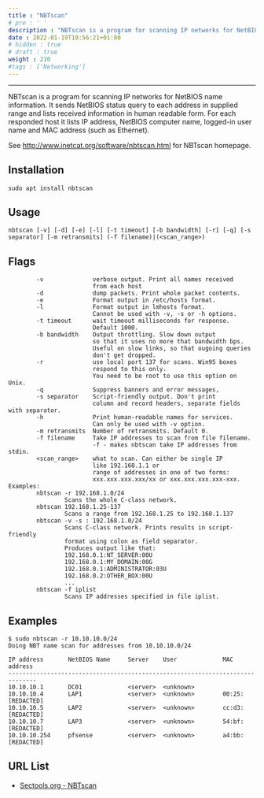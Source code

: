 ```yaml
---
title : "NBTscan"
# pre : ' '
description : "NBTscan is a program for scanning IP networks for NetBIOS name information."
date : 2022-01-19T10:56:21+01:00
# hidden : true
# draft : true
weight : 210
#tags : ['Networking']
---
```


---

NBTscan is a program for scanning IP networks for NetBIOS name information. It sends NetBIOS status query to each address in supplied range and lists received information in human readable form. For each responded host it lists IP address, NetBIOS computer name, logged-in user name and MAC address (such as Ethernet).

See <http://www.inetcat.org/software/nbtscan.html> for NBTscan homepage.

## Installation

```plain
sudo apt install nbtscan
```

## Usage

```plain
nbtscan [-v] [-d] [-e] [-l] [-t timeout] [-b bandwidth] [-r] [-q] [-s separator] [-m retransmits] (-f filename)|(<scan_range>) 
```

## Flags

```plain
        -v              verbose output. Print all names received
                        from each host
        -d              dump packets. Print whole packet contents.
        -e              Format output in /etc/hosts format.
        -l              Format output in lmhosts format.
                        Cannot be used with -v, -s or -h options.
        -t timeout      wait timeout milliseconds for response.
                        Default 1000.
        -b bandwidth    Output throttling. Slow down output
                        so that it uses no more that bandwidth bps.
                        Useful on slow links, so that ougoing queries
                        don't get dropped.
        -r              use local port 137 for scans. Win95 boxes
                        respond to this only.
                        You need to be root to use this option on Unix.
        -q              Suppress banners and error messages,
        -s separator    Script-friendly output. Don't print
                        column and record headers, separate fields with separator.
        -h              Print human-readable names for services.
                        Can only be used with -v option.
        -m retransmits  Number of retransmits. Default 0.
        -f filename     Take IP addresses to scan from file filename.
                        -f - makes nbtscan take IP addresses from stdin.
        <scan_range>    what to scan. Can either be single IP
                        like 192.168.1.1 or
                        range of addresses in one of two forms: 
                        xxx.xxx.xxx.xxx/xx or xxx.xxx.xxx.xxx-xxx.
Examples:
        nbtscan -r 192.168.1.0/24
                Scans the whole C-class network.
        nbtscan 192.168.1.25-137
                Scans a range from 192.168.1.25 to 192.168.1.137
        nbtscan -v -s : 192.168.1.0/24
                Scans C-class network. Prints results in script-friendly
                format using colon as field separator.
                Produces output like that:
                192.168.0.1:NT_SERVER:00U
                192.168.0.1:MY_DOMAIN:00G
                192.168.0.1:ADMINISTRATOR:03U
                192.168.0.2:OTHER_BOX:00U
                ...
        nbtscan -f iplist
                Scans IP addresses specified in file iplist.
```

## Examples

```plain
$ sudo nbtscan -r 10.10.10.0/24
Doing NBT name scan for addresses from 10.10.10.0/24

IP address       NetBIOS Name     Server    User             MAC address      
------------------------------------------------------------------------------
10.10.10.1       DC01             <server>  <unknown>        
10.10.10.4       LAP1             <server>  <unknown>        00:25:[REDACTED]
10.10.10.5       LAP2             <server>  <unknown>        cc:d3:[REDACTED]
10.10.10.7       LAP3             <server>  <unknown>        54:bf:[REDACTED]
10.10.10.254     pfsense          <server>  <unknown>        a4:bb:[REDACTED]
```

## URL List

- [Sectools.org - NBTscan](https://sectools.org/tool/nbtscan/)
